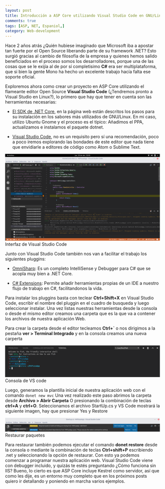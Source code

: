 ```yaml
---
layout: post
title: Introducción a ASP Core utilizando Visual Studio Code en GNU/Linux
comments: true
tags: [ASP, NET, Espaniol,]
category: Web-development
---
```


Hace 2 años atrás ¿Quién hubiese imaginado que Microsoft iba a apostar tan fuerte por el Open Source liberando parte de su framework .NET? Esto surgió gracias al cambio de filosofía de la empresa y quienes hemos salido beneficiados en el proceso somos los desarrolladores, porque una de las cosas que se le exijía al de por sí completisimo **C#** era ser multiplataforma, que si bien la gente Mono ha hecho un excelente trabajo hacía falta ese soporte oficial. 

Exploremos ahora como crear un proyecto en ASP Core utilizando el flameante editor Open Source **Visual Studio Code** (¿Tendremos pronto a Visual Studio en Linux?), lo primero que hay que tener en cuenta son las herramientas necesarias:

- [El SDK de .NET Core](https://www.microsoft.com/net/core), en la página web están descritos los pasos para su instalación en los sabores más utilizados de GNU/Linux. En mi caso, utilizo Ubuntu Gnome y el proceso es el típico: Añadimos el PPA, actualizamos e instalamos el paquete dotnet.

- [Visual Studio Code](https://code.visualstudio.com/), no es un requisito pero sí una recomendación, poco a poco iremos explorando las bondades de este editor que nada tiene que envidiarle a editores de código como Atom o Sublime Text.


<div class="main_block">
    <img src="/images/aspcorepost/vscode.png" alt="VS Code">
    <div class='captione'>Interfaz de Visual Studio Code</div>
</div>


Junto con Visual Studio Code también nos van a facilitar el trabajo los siguientes pluggins:

- [OmniSharp](https://marketplace.visualstudio.com/items?itemName=ms-vscode.csharp): Es un completo IntelliSense y Debugger para C# que se acopla muy bien a .NET Core.

- [C# Extensions](https://marketplace.visualstudio.com/items?itemName=jchannon.csharpextensions): Permite añadir herramientas propias de un IDE a nuestro flujo de trabajo en C#, facilitandonos la vida.

Para instalar los pluggins basta con teclear **Ctrl+Shift+X** en Visual Studio Code, escribir el nombre del pluggin en el cuadro de busqueda y luego seleccionar instalar. Una vez listas nuestras herramientas desde la consola o desde el mismo editor creamos una carpeta que es la que va a contener los archivos de nuestra aplicación Web.

Para crear la carpeta desde el editor tecleamos **Ctrl+`** o nos dirigimos a la pestaña **ver > Terminal Integrado** y en la consola creamos una nueva carperta

<div class="main_block">
    <img src="/images/aspcorepost/console.png" alt="Consola">
    <div class='captione'>Consola de VS code</div>
</div>

Luego, generamos la plantilla inicial de nuestra aplicación web con el comando ```donet new mvc``` Una vez realizado este paso abrimos la carpeta desde **Archivo > Abrir Carpeta** O presionando la combinación de teclas **ctrl+A** y **ctrl+O**. Seleccionamos el archivo StartUp.cs y VS Code mostrará la siguiente imagen, hay que presionar Yes y Restore

<div class="main_block">
    <img src="/images/aspcorepost/restore.png" alt="restore">
    <div class='captione'>Restaurar paquetes</div>
</div>

Para restaurar también podemos ejecutar el comando **donet restore** desde la consola o mediante la combinación de teclas **Ctrl+shift+P** escribiendo .net y seleccionando la opción de restaurar. Con esto ya podemos comenzar a programar nuestra aplicación web. Visual Studio Code viene con debugger incluido, y quizás te estés preguntando ¿Cómo funciona sin IIS? Bueno, lo cierto es que ASP Core incluye Kestrel como servidor, así que como les dije, es un entorno muy completo que en los próximos posts quiero ir detallando y poniendo en marcha varios ejemplos.
